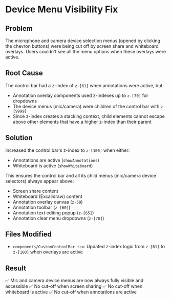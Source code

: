 # Device Menu Visibility Fix

## Problem
The microphone and camera device selection menus (opened by clicking the chevron buttons) were being cut off by screen share and whiteboard overlays. Users couldn't see all the menu options when these overlays were active.

## Root Cause
The control bar had a z-index of `z-[61]` when annotations were active, but:
- Annotation overlay components used z-indexes up to `z-[70]` for dropdowns
- The device menus (mic/camera) were children of the control bar with `z-[9999]`
- Since z-index creates a stacking context, child elements cannot escape above other elements that have a higher z-index than their parent

## Solution
Increased the control bar's z-index to `z-[100]` when either:
- Annotations are active (`showAnnotations`)
- Whiteboard is active (`showWhiteboard`)

This ensures the control bar and all its child menus (mic/camera device selectors) always appear above:
- Screen share content
- Whiteboard (Excalidraw) content
- Annotation overlay canvas (`z-50`)
- Annotation toolbar (`z-[60]`)
- Annotation text editing popup (`z-[65]`)
- Annotation clear menu dropdowns (`z-[70]`)

## Files Modified
- `components/CustomControlBar.tsx`: Updated z-index logic from `z-[61]` to `z-[100]` when overlays are active

## Result
✅ Mic and camera device menus are now always fully visible and accessible
✅ No cut-off when screen sharing
✅ No cut-off when whiteboard is active
✅ No cut-off when annotations are active
